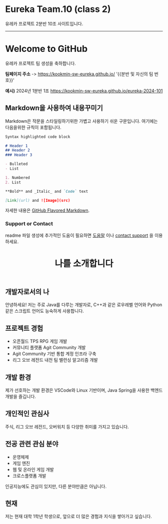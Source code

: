 # Eureka Team.10 (class 2)

유레카 프로젝트 2분반 10조 사이트입니다.

---

# Welcome to GitHub

유레카 프로젝트 팀 생성을 축하합니다.

**팀페이지 주소** -> https://kookmin-sw-eureka.github.io/ '{{분반 및 자신의 팀 번호}}'

**예시)** 2024년 1분반 1조  https://kookmin-sw-eureka.github.io/eureka-2024-101

## Markdown을 사용하여 내용꾸미기

Markdown은 작문을 스타일링하기위한 가볍고 사용하기 쉬운 구문입니다. 여기에는 다음을위한 규칙이 포함됩니다.

```markdown
Syntax highlighted code block

# Header 1
## Header 2
### Header 3

- Bulleted
- List

1. Numbered
2. List

**Bold** and _Italic_ and `Code` text

[Link](url) and ![Image](src)
```

자세한 내용은 [GitHub Flavored Markdown](https://guides.github.com/features/mastering-markdown/).

### Support or Contact

readme 파일 생성에 추가적인 도움이 필요하면 [도움말](https://help.github.com/articles/about-readmes/) 이나 [contact support](https://github.com/contact) 을 이용하세요.





<html lang="en">
<head>
  <meta charset="UTF-8">
  <meta name="viewport" content="width=device-width, initial-scale=1.0">
  <title>나를 소개하는 웹페이지</title>
  <link rel="stylesheet" href="styles.css">
</head>
<body>
  <header>
    <h1>나를 소개합니다</h1>
  </header>
  <main>
    <div class="card" data-scroll="left">
      <h2>개발자로서의 나</h2>
      <p>안녕하세요! 저는 주로 Java를 다루는 개발자로, C++과 같은 로우레벨 언어와 Python 같은 스크립트 언어도 능숙하게 사용합니다.</p>
    </div>
    <div class="card" data-scroll="right">
      <h2>프로젝트 경험</h2>
      <ul>
        <li>오픈월드 TPS RPG 게임 개발</li>
        <li>커뮤니티 플랫폼 Agit Community 개발</li>
        <li>Agit Community 기반 통합 계정 인프라 구축</li>
        <li>리그 오브 레전드 내전 팀 밸런싱 알고리즘 개발</li>
      </ul>
    </div>
    <div class="card" data-scroll="left">
      <h2>개발 환경</h2>
      <p>제가 선호하는 개발 환경은 VSCode와 Linux 기반이며, Java Spring을 사용한 백엔드 개발을 즐깁니다.</p>
    </div>
    <div class="card" data-scroll="right">
      <h2>개인적인 관심사</h2>
      <p>주식, 리그 오브 레전드, 오버워치 등 다양한 취미를 가지고 있습니다.</p>
    </div>
    <div class="card" data-scroll="left">
      <h2>전공 관련 관심 분야</h2>
      <ul>
        <li>운영체제</li>
        <li>게임 엔진</li>
        <li>웹 및 온라인 게임 개발</li>
        <li>크로스플랫폼 개발</li>
      </ul>
      <p>인공지능에도 관심이 있지만, 다른 분야만큼은 아닙니다.</p>
    </div>
    <div class="card" data-scroll="right">
      <h2>현재</h2>
      <p>저는 현재 대학 1학년 학생으로, 앞으로 더 많은 경험과 지식을 쌓아가고 싶습니다.</p>
    </div>
  </main>
  <script src="script.js">
    location.href = "/test.html";
    const cards = document.querySelectorAll('.card');
const handleScroll = () => {
  cards.forEach(card => {
    const rect = card.getBoundingClientRect();
    const isVisible = rect.top < window.innerHeight && rect.bottom > 0;
    if (isVisible) {
      card.classList.add('visible');
    } else {
      card.classList.remove('visible');
    }
  });
};

window.addEventListener('scroll', handleScroll);

// 페이지 로드 시 초기 호출
handleScroll();
  </script>
</body>
</html>
